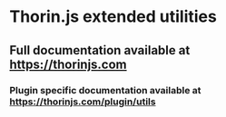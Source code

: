 # Thorin.js extended utilities
## Full documentation available at https://thorinjs.com

### Plugin specific documentation available at https://thorinjs.com/plugin/utils